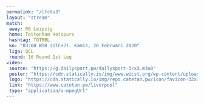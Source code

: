 ```yaml
---
permalink: "/lfctv3"
layout: "stream"
match:
 away: RB Leipzig
 home: Tottenham Hotspurs
 hashtag: TOTRBL
 ko: "03:00 WIB (UTC+7). Kamis, 20 Februari 2020"
 liga: UCL
 round: 16 Round 1st Leg
video:
 source: "https://g.dailysport.pw/dailysport-3/x3.m3u8"
 poster: "https://cdn.statically.io/img/www.wicst.org/wp-content/uploads/2020/02/Tottenham-vs-Leipzig.jpg"
 logo: "https://cdn.statically.io/img/repo.catetan.pw/icon/favicon-32x32.png"
 link: "https://www.catetan.pw/liverpool"
 type: "application/x-mpegUrl"
---
```

